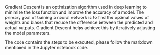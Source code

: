 Gradient Descent is an optimization algorithm used in deep learning to minimize the loss function and improve the accuracy of a model. 
The primary goal of training a neural network is to find the optimal values of weights and biases that reduce the difference between the predicted and actual outputs. 
Gradient Descent helps achieve this by iteratively adjusting the model parameters.

The code contains the steps to be executed, please follow the markdown mentioned in the Jupyter notebook code.
